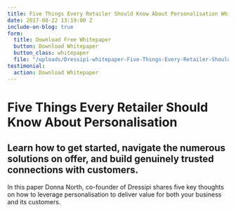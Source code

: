 ```yaml
---
title: Five Things Every Retailer Should Know About Personalisation Whitepaper
date: 2017-08-22 13:19:00 Z
include-on-blog: true
form:
  title: Download Free Whitepaper
  button: Download Whitepaper
  button_class: whitepaper
  file: "/uploads/Dressipi-whitepaper-Five-Things-Every-Retailer-Should-Know-About-Personalisation.pdf"
testimonial:
  action: Download Whitepaper
---
```


# Five Things Every Retailer Should Know About Personalisation

## Learn how to get started, navigate the numerous solutions on offer, and build genuinely trusted connections with customers.

In this paper Donna North, co-founder of Dressipi shares five key thoughts on how to leverage personalisation to deliver value for both your business and its customers.
